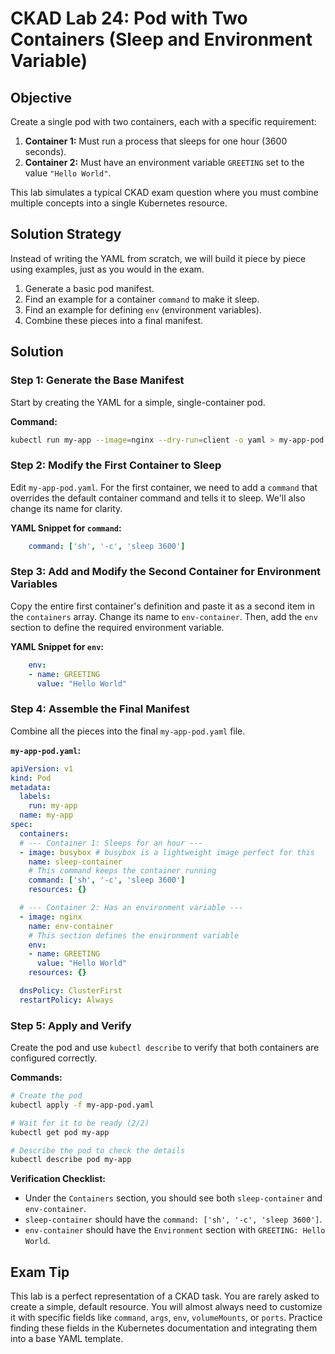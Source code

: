 # CKAD Lab 24: Pod with Two Containers (Sleep and Environment Variable)

## Objective
Create a single pod with two containers, each with a specific requirement:
1.  **Container 1:** Must run a process that sleeps for one hour (3600 seconds).
2.  **Container 2:** Must have an environment variable `GREETING` set to the value `"Hello World"`.

This lab simulates a typical CKAD exam question where you must combine multiple concepts into a single Kubernetes resource.

## Solution Strategy
Instead of writing the YAML from scratch, we will build it piece by piece using examples, just as you would in the exam.
1.  Generate a basic pod manifest.
2.  Find an example for a container `command` to make it sleep.
3.  Find an example for defining `env` (environment variables).
4.  Combine these pieces into a final manifest.

## Solution

### Step 1: Generate the Base Manifest
Start by creating the YAML for a simple, single-container pod.

**Command:**
```bash
kubectl run my-app --image=nginx --dry-run=client -o yaml > my-app-pod.yaml
```

### Step 2: Modify the First Container to Sleep
Edit `my-app-pod.yaml`. For the first container, we need to add a `command` that overrides the default container command and tells it to sleep. We'll also change its name for clarity.

**YAML Snippet for `command`:**
```yaml
    command: ['sh', '-c', 'sleep 3600']
```

### Step 3: Add and Modify the Second Container for Environment Variables
Copy the entire first container's definition and paste it as a second item in the `containers` array. Change its name to `env-container`. Then, add the `env` section to define the required environment variable.

**YAML Snippet for `env`:**
```yaml
    env:
    - name: GREETING
      value: "Hello World"
```

### Step 4: Assemble the Final Manifest
Combine all the pieces into the final `my-app-pod.yaml` file.

**`my-app-pod.yaml`:**
```yaml
apiVersion: v1
kind: Pod
metadata:
  labels:
    run: my-app
  name: my-app
spec:
  containers:
  # --- Container 1: Sleeps for an hour ---
  - image: busybox # busybox is a lightweight image perfect for this
    name: sleep-container
    # This command keeps the container running
    command: ['sh', '-c', 'sleep 3600']
    resources: {}

  # --- Container 2: Has an environment variable ---
  - image: nginx
    name: env-container
    # This section defines the environment variable
    env:
    - name: GREETING
      value: "Hello World"
    resources: {}

  dnsPolicy: ClusterFirst
  restartPolicy: Always
```

### Step 5: Apply and Verify
Create the pod and use `kubectl describe` to verify that both containers are configured correctly.

**Commands:**
```bash
# Create the pod
kubectl apply -f my-app-pod.yaml

# Wait for it to be ready (2/2)
kubectl get pod my-app

# Describe the pod to check the details
kubectl describe pod my-app
```

**Verification Checklist:**
-   Under the `Containers` section, you should see both `sleep-container` and `env-container`.
-   `sleep-container` should have the `command: ['sh', '-c', 'sleep 3600']`.
-   `env-container` should have the `Environment` section with `GREETING: Hello World`.

## Exam Tip
This lab is a perfect representation of a CKAD task. You are rarely asked to create a simple, default resource. You will almost always need to customize it with specific fields like `command`, `args`, `env`, `volumeMounts`, or `ports`. Practice finding these fields in the Kubernetes documentation and integrating them into a base YAML template.
